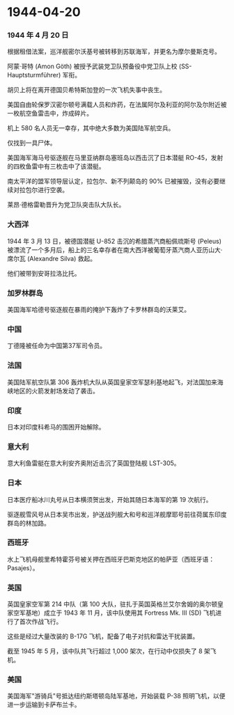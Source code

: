# 1944-04-20

### 1944 年 4 月 20 日

根据租借法案，巡洋舰密尔沃基号被转移到苏联海军，并更名为摩尔曼斯克号。

阿蒙·哥特 (Amon Göth) 被授予武装党卫队预备役中党卫队上校
(SS-Hauptsturmführer) 军衔。

胡贝上将在离开德国贝希特斯加登的一次飞机失事中丧生。

美国自由轮保罗汉密尔顿号满载人员和炸药，在法属阿尔及利亚的阿尔及尔附近被一枚航空鱼雷击中，炸成碎片。

机上 580 名人员无一幸存，其中绝大多数为美国陆军航空兵。

仅找到一具尸体。

美国海军海马号驱逐舰在马里亚纳群岛塞班岛以西击沉了日本潜艇
RO-45，发射的四枚鱼雷中有三枚击中了该潜艇。

南太平洋的盟军领导层认定，拉包尔、新不列颠岛的 90%
已被摧毁，没有必要继续对拉包尔进行空袭。

莱昂·德格雷勒晋升为党卫队突击队大队长。

### 大西洋

1944 年 3 月 13 日，被德国潜艇 U-852 击沉的希腊蒸汽商船佩琉斯号 (Peleus)
被漂流了一个多月后，船上的三名幸存者在南大西洋被葡萄牙蒸汽商人亚历山大·席尔瓦
(Alexandre Silva) 救起。

他们被带到安哥拉洛比托。

### 加罗林群岛

美国海军哈德号驱逐舰在暴雨的掩护下轰炸了卡罗林群岛的沃莱艾。

### 中国

丁德隆被任命为中国第37军司令员。

### 法国

美国陆军航空队第 306
轰炸机大队从英国皇家空军瑟利基地起飞，对法国加来海峡地区的火箭发射场发动了袭击。

### 印度

日本对印度科希马的围困开始解除。

### 意大利

意大利鱼雷艇在意大利安齐奥附近击沉了英国登陆舰 LST-305。

### 日本

日本医疗船冰川丸号从日本横须贺出发，开始其随日本海军的第 19 次航行。

驱逐舰雪风号从日本吴市出发，护送战列舰大和号和巡洋舰摩耶号前往荷属东印度群岛的林加路。

### 西班牙

水上飞机母舰里希特霍芬号被关押在西班牙巴斯克地区的帕萨亚（西班牙语：Pasajes）。

### 英国

英国皇家空军第 214 中队（第 100
大队，驻扎于英国英格兰艾尔舍姆的奥尔顿皇家空军基地）成立于 1943 年 11
月，该中队使用其 Fortress Mk. III (SD) 飞机进行了首次作战飞行。

这些是经过大量改装的 B-17G 飞机，配备了电子对抗和雷达干扰装置。

截至 1945 年 5 月，该中队共飞行超过 1,000 架次，在行动中仅损失了 8
架飞机。

### 美国

美国海军"游骑兵"号抵达纽约斯塔顿岛陆军基地，开始装载 P-38
照明飞机，以便进一步运输到卡萨布兰卡。